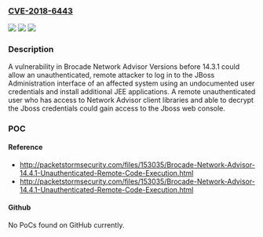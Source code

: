 ### [CVE-2018-6443](https://cve.mitre.org/cgi-bin/cvename.cgi?name=CVE-2018-6443)
![](https://img.shields.io/static/v1?label=Product&message=Brocade%20Network%20Advisor&color=blue)
![](https://img.shields.io/static/v1?label=Version&message=n%2Fa&color=blue)
![](https://img.shields.io/static/v1?label=Vulnerability&message=Use%20of%20Hard-coded%20Credentials&color=brighgreen)

### Description

A vulnerability in Brocade Network Advisor Versions before 14.3.1 could allow an unauthenticated, remote attacker to log in to the JBoss Administration interface of an affected system using an undocumented user credentials and install additional JEE applications. A remote unauthenticated user who has access to Network Advisor client libraries and able to decrypt the Jboss credentials could gain access to the Jboss web console.

### POC

#### Reference
- http://packetstormsecurity.com/files/153035/Brocade-Network-Advisor-14.4.1-Unauthenticated-Remote-Code-Execution.html
- http://packetstormsecurity.com/files/153035/Brocade-Network-Advisor-14.4.1-Unauthenticated-Remote-Code-Execution.html

#### Github
No PoCs found on GitHub currently.

